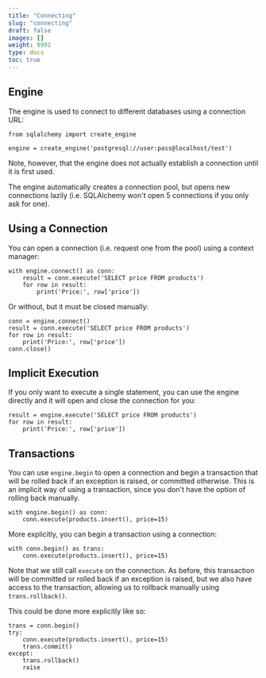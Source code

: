 ```yaml
---
title: "Connecting"
slug: "connecting"
draft: false
images: []
weight: 9992
type: docs
toc: true
---
```


## Engine
The engine is used to connect to different databases using a connection URL:

    from sqlalchemy import create_engine

    engine = create_engine('postgresql://user:pass@localhost/test')

Note, however, that the engine does not actually establish a connection until it is first used.

The engine automatically creates a connection pool, but opens new connections lazily (i.e. SQLAlchemy won't open 5 connections if you only ask for one).

## Using a Connection
You can open a connection (i.e. request one from the pool) using a context manager:

    with engine.connect() as conn:
        result = conn.execute('SELECT price FROM products')
        for row in result:
            print('Price:', row['price'])

Or without, but it must be closed manually:

    conn = engine.connect()
    result = conn.execute('SELECT price FROM products')
    for row in result:
        print('Price:', row['price'])
    conn.close()


## Implicit Execution
If you only want to execute a single statement, you can use the engine directly and it will open and close the connection for you:

    result = engine.execute('SELECT price FROM products')
    for row in result:
        print('Price:', row['price'])

## Transactions
You can use `engine.begin` to open a connection and begin a transaction that will be rolled back if an exception is raised, or committed otherwise. This is an implicit way of using a transaction, since you don't have the option of rolling back manually.

    with engine.begin() as conn:
        conn.execute(products.insert(), price=15)


More explicitly, you can begin a transaction using a connection:

    with conn.begin() as trans:
        conn.execute(products.insert(), price=15)

Note that we still call `execute` on the connection. As before, this transaction will be committed or rolled back if an exception is raised, but we also have access to the transaction, allowing us to rollback manually using `trans.rollback()`.

This could be done more explicitly like so:

    trans = conn.begin()
    try:
        conn.execute(products.insert(), price=15)
        trans.commit()
    except:
        trans.rollback()
        raise


